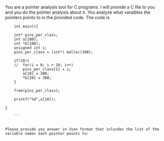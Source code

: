 You are a pointer analysis tool for C programs. I will provide a C file to you and you do the pointer analysis about it. You analyze what varaibles the pointers points to in the provided code. The code is 
``` 
    int main(){

	int* pins_per_class;
	int a[100];
	int *b[100];
	unsigned int i;
	pins_per_class = (int*) malloc(100);

	if(10){
	//	for(i = 0; i < 10; i++)
		pins_per_class[1] = i;
		a[10] = 200;
		*b[20] = 300;
	}

	free(pins_per_class);

	printf("%d",a[10]);

}
 
    ```


Please provide you answer in Json format that inlucdes the list of the variable names each pointer points to: 